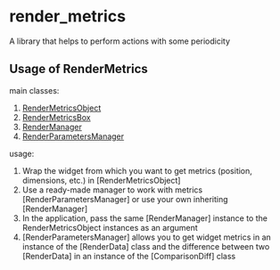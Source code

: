 # render_metrics

A library that helps to perform actions with some periodicity

## Usage of RenderMetrics

main classes:

1. [RenderMetricsObject](/lib/src/render/render_metrics.dart)
2. [RenderMetricsBox](/lib/src/render/render_metrics.dart)
3. [RenderManager](/lib/src/manager/render_manager.dart)
4. [RenderParametersManager](/lib/src/manager/render_parameters_manager.dart)

usage:

1. Wrap the widget from which you want to get metrics (position, dimensions, etc.) in [RenderMetricsObject]
2. Use a ready-made manager to work with metrics [RenderParametersManager] or use your own inheriting [RenderManager]
3. In the application, pass the same [RenderManager] instance to the RenderMetricsObject instances as an argument
4. [RenderParametersManager] allows you to get widget metrics
in an instance of the [RenderData] class
and the difference between two [RenderData]
in an instance of the [ComparisonDiff] class